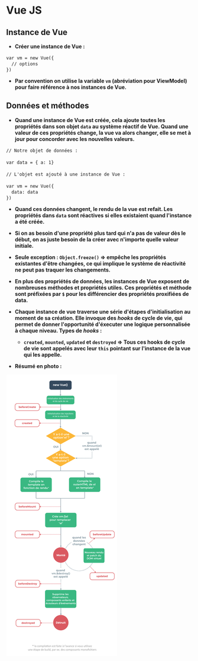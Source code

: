 # Vue JS

## Instance de Vue

*   **Créer une instance de Vue :**

```
var vm = new Vue({
  // options
})
```

*   **Par convention on utilise la variable `vm` (abréviation pour ViewModel) pour faire référence à nos instances de Vue.**

## Données et méthodes

*   **Quand une instance de Vue est créée, cela ajoute toutes les propriétés dans son objet `data` au système réactif de Vue. Quand une valeur de ces propriétés change, la vue va alors changer, elle se met à jour pour concorder avec les nouvelles valeurs.**

```
// Notre objet de données :

var data = { a: 1}

// L'objet est ajouté à une instance de Vue :

var vm = new Vue({
  data: data
})
```

*   **Quand ces données changent, le rendu de la vue est refait. Les propriétés dans `data` sont réactives si elles existaient quand l'instance a été créée.**

*   **Si on as besoin d'une propriété plus tard qui n'a pas de valeur dès le début, on as juste besoin de la créer avec n'importe quelle valeur initiale.**

*   **Seule exception : `Object.freeze()` => empêche les propriétés existantes d'être changées, ce qui implique le système de réactivité ne peut pas traquer les changements.**

*   **En plus des propriétés de données, les instances de Vue exposent de nombreuses méthodes et propriétés utiles. Ces propriétés et méthode sont préfixées par `$` pour les différencier des propriétés proxifiées de data.**

*   **Chaque instance de vue traverse une série d'étapes d'initialisation au moment de sa création. Elle invoque des *hooks* de cycle de vie, qui permet de donner l'opportunité d'éxecuter une logique personnalisée à chaque niveau. Types de *hooks* :**

	+   **`created`, `mounted`, `updated` et `destroyed` => Tous ces hooks de cycle de vie sont appelés avec leur `this` pointant sur l'instance de la vue qui les appelle.**

*   **Résumé en photo :**

![alt text](cycleVie.png "cycle de vie")


